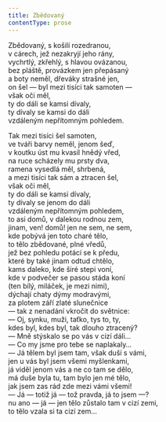 ```yaml
---
title: Zbědovaný
contentType: prose
---
```


Zbědovaný, s košilí rozedranou,  
v cárech, jež nezakryjí jeho rány,  
vychrtlý, zkřehlý, s hlavou ovázanou,  
bez pláště, provázkem jen přepásaný  
a boty neměl, dřeváky strašné jen,  
on šel — byl mezi tisíci tak samoten —  
však oči měl,  
ty do dáli se kamsi dívaly,  
ty dívaly se kamsi do dáli  
vzdáleným nepřítomným pohledem.

Tak mezi tisíci šel samoten,  
ve tváři barvy neměl, jenom šeď,  
v koutku úst mu kvasil hnědý vřed,  
na ruce scházely mu prsty dva,  
ramena vysedlá měl, shrbená,  
a mezi tisíci tak sám a ztracen šel,  
však oči měl,  
ty do dáli se kamsi dívaly,  
ty dívaly se jenom do dáli  
vzdáleným nepřítomným pohledem,  
to asi domů, v dalekou rodnou zem,  
jinam, ven! domů! jen ne sem, ne sem,  
kde pobývá jen toto charé tělo,  
to tělo zbědované, plné vředů,  
jež bez pohledu potácí se k předu,  
které by také jinam odtud chtělo,  
kams daleko, kde širé stepi voní,  
kde v podvečer se pasou stáda koní  
(ten bílý, miláček, je mezi nimi),  
dýchají chaty dýmy modravými,  
za plotem září zlaté slunečnice  
— tak z nenadání vkročit do světnice:  
— Oj, synku, muži, taťko, tys to, ty,  
kdes byl, kdes byl, tak dlouho ztracený?  
— Mně stýskalo se po vás v cizí dáli…  
— Co my jsme pro tebe se naplakaly…  
— Já tělem byl jsem tam, však duší s vámi,  
jen u vás byl jsem všemi myšlenkami,  
já viděl jenom vás a ne co tam se dělo,  
má duše byla tu, tam bylo jen mé tělo,  
jak jsem zas rád zde mezi vámi všemi!  
— Já — totiž já — tož pravda, já to jsem —?  
nu ano — já — jen tělo zůstalo tam v cizí zemi,  
to tělo vzala si ta cizí zem…
